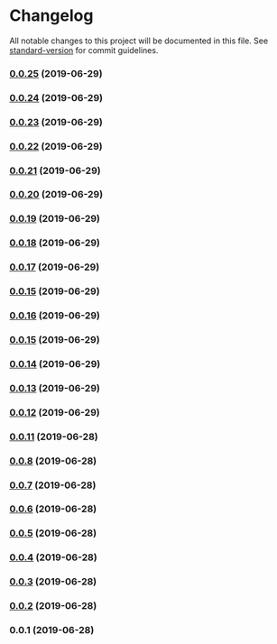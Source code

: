 # Changelog

All notable changes to this project will be documented in this file. See [standard-version](https://github.com/conventional-changelog/standard-version) for commit guidelines.

### [0.0.25](https://github.com/NMathar/opsi-manager/compare/v0.0.24...v0.0.25) (2019-06-29)



### [0.0.24](https://github.com/NMathar/opsi-manager/compare/v0.0.23...v0.0.24) (2019-06-29)



### [0.0.23](https://github.com/NMathar/opsi-manager/compare/v0.0.22...v0.0.23) (2019-06-29)



### [0.0.22](https://github.com/NMathar/opsi-manager/compare/v0.0.21...v0.0.22) (2019-06-29)



### [0.0.21](https://github.com/NMathar/opsi-manager/compare/v0.0.20...v0.0.21) (2019-06-29)



### [0.0.20](https://github.com/NMathar/opsi-manager/compare/v0.0.19...v0.0.20) (2019-06-29)



### [0.0.19](https://github.com/NMathar/opsi-manager/compare/v0.0.18...v0.0.19) (2019-06-29)



### [0.0.18](https://github.com/NMathar/opsi-manager/compare/v0.0.17...v0.0.18) (2019-06-29)



### [0.0.17](https://github.com/NMathar/opsi-manager/compare/v0.0.16...v0.0.17) (2019-06-29)



### [0.0.15](https://github.com/NMathar/opsi-manager/compare/v0.0.16...v0.0.15) (2019-06-29)



### [0.0.16](https://github.com/NMathar/opsi-manager/compare/v0.0.15...v0.0.16) (2019-06-29)



### [0.0.15](https://github.com/NMathar/opsi-manager/compare/v0.0.14...v0.0.15) (2019-06-29)



### [0.0.14](https://github.com/NMathar/opsi-manager/compare/v0.0.13...v0.0.14) (2019-06-29)



### [0.0.13](https://github.com/NMathar/opsi-manager/compare/v0.0.12...v0.0.13) (2019-06-29)



### [0.0.12](https://github.com/NMathar/opsi-manager/compare/v0.0.11...v0.0.12) (2019-06-29)



### [0.0.11](https://github.com/NMathar/opsi-manager/compare/v0.0.10...v0.0.11) (2019-06-28)



### [0.0.8](https://github.com/NMathar/opsi-manager/compare/v0.0.9...v0.0.8) (2019-06-28)



### [0.0.7](https://github.com/NMathar/opsi-manager/compare/v0.0.6...v0.0.7) (2019-06-28)



### [0.0.6](https://github.com/NMathar/opsi-manager/compare/v0.0.5...v0.0.6) (2019-06-28)



### [0.0.5](https://github.com/NMathar/opsi-manager/compare/v0.0.4...v0.0.5) (2019-06-28)



### [0.0.4](https://github.com/NMathar/opsi-manager/compare/v0.0.3...v0.0.4) (2019-06-28)



### [0.0.3](https://github.com/NMathar/opsi-manager/compare/v0.0.2...v0.0.3) (2019-06-28)



### [0.0.2](https://github.com/NMathar/opsi-manager/compare/v0.0.1...v0.0.2) (2019-06-28)



### 0.0.1 (2019-06-28)

